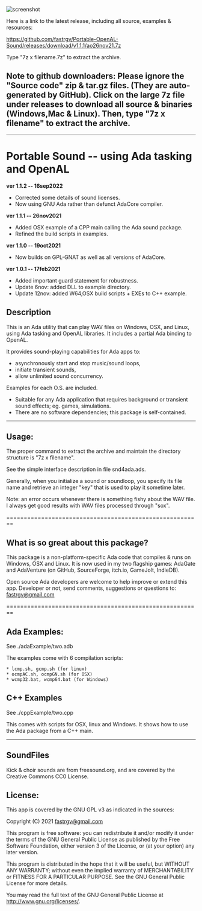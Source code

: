 ![screenshot](https://github.com/fastrgv/Portable-Sound/blob/main/lovelaceClef.png)

Here is a link to the latest release, including all source, examples & resources:

https://github.com/fastrgv/Portable-OpenAL-Sound/releases/download/v1.1.1/ao26nov21.7z


Type "7z x filename.7z" to extract the archive.

## Note to github downloaders: Please ignore the "Source code" zip & tar.gz files. (They are auto-generated by GitHub). Click on the large 7z file under releases to download all source & binaries (Windows,Mac & Linux). Then, type "7z x filename" to extract the archive. 



-------------------------------------------------------------------------------------------



# Portable Sound -- using Ada tasking and OpenAL

**ver 1.1.2 -- 16sep2022**
* Corrected some details of sound licenses.
* Now using GNU Ada rather than defunct AdaCore compiler.



**ver 1.1.1 -- 26nov2021**

* Added OSX example of a CPP main calling the Ada sound package.
* Refined the build scripts in examples.

**ver 1.1.0 -- 19oct2021**

* Now builds on GPL-GNAT as well as all versions of AdaCore.

**ver 1.0.1 -- 17feb2021**

* Added important guard statement for robustness.
* Update 6nov: added DLL to example directory.
* Update 12nov: added W64,OSX build scripts + EXEs to C++ example.


## Description

This is an Ada utility that can play WAV files on Windows, OSX, and Linux, using 
Ada tasking and OpenAL libraries. It includes a partial Ada binding to OpenAL.

It provides sound-playing capabilities for Ada apps to:

* asynchronously start and stop music/sound loops, 
* initiate transient sounds,
* allow unlimited sound concurrency.

Examples for each O.S. are included.

* Suitable for any Ada application that requires background or transient sound effects; eg. games, simulations.
* There are no software dependencies; this package is self-contained.

--------------------------------------------------------
## Usage:

The proper command to extract the archive and maintain the directory structure is "7z x filename".

See the simple interface description in file snd4ada.ads.

Generally, when you initialize a sound or soundloop, you specify its file name and retrieve an integer "key" that is used to play it sometime later.

Note: an error occurs whenever there is something fishy about the WAV file. I always get good results with WAV files processed through "sox".

========================================================
## What is so great about this package?

This package is a non-platform-specific Ada code that compiles & runs on Windows, OSX and Linux. It is now used in my two flagship games: AdaGate and AdaVenture (on GitHub, SourceForge, itch.io, GameJolt, IndieDB). 

Open source Ada developers are welcome to help improve or extend this app.
Developer or not, send comments, suggestions or questions to:
fastrgv@gmail.com

========================================================

## Ada Examples:

See ./adaExample/two.adb

The examples come with 6 compilation scripts: 

	* lcmp.sh, gcmp.sh (for linux)
	* ocmpAC.sh, ocmpGN.sh (for OSX)
	* wcmp32.bat, wcmp64.bat (for Windows)

## C++ Examples

See ./cppExample/two.cpp

This comes with scripts for OSX, linux and Windows. It shows how to use the Ada package from a C++ main. 

---------------------------------------

## SoundFiles
Kick & choir sounds are from freesound.org, and are covered by the Creative Commons CC0 License.


## License:


This app is covered by the GNU GPL v3 as indicated in the sources:


Copyright (C) 2021  <fastrgv@gmail.com>

This program is free software: you can redistribute it and/or modify
it under the terms of the GNU General Public License as published by
the Free Software Foundation, either version 3 of the License, or
(at your option) any later version.

This program is distributed in the hope that it will be useful,
but WITHOUT ANY WARRANTY; without even the implied warranty of
MERCHANTABILITY or FITNESS FOR A PARTICULAR PURPOSE.  See the
GNU General Public License for more details.

You may read the full text of the GNU General Public License
at <http://www.gnu.org/licenses/>.

